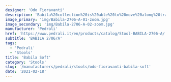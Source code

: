 ```yaml
---
designer: 'Odo Fioravanti'
description: 'Babila%20collection%20is%20able%20to%20move%20along%20tradition%20and%20innovation%20with%20great%20agility.%20The%20strenght%20of%20this%20collection%20is%20its%20simplicity%20and%20directness%2C%20to%20recall%20a%20timeless%20shape.%20Ash%20wood%20barstool%20with%20tapered%20legs%20that%20perfectly%20join%20the%20upholstered%20seat.%20Die-cast%20aluminum%20footrest.%20Height%20780mm.'
image_primary: 'img/Babila-2706-A-01-zoom.jpg'
image_secondary: 'img/Babila-2706-A-02-zoom.jpg'
manufacturer: 'Pedrali'
href: 'https://www.pedrali.it/en/products/catalog/Stool-BABILA-2706-A/'
subtitle: 'BABILA 2706/A'
tags:
  - 'Pedrali'
  - 'Stools'
title: 'Babila Soft'
category: 'Stools'
slug: '/manufacturers/pedrali/stools/odo-fioravanti-babila-soft'
date: '2021-02-18'
---
```

